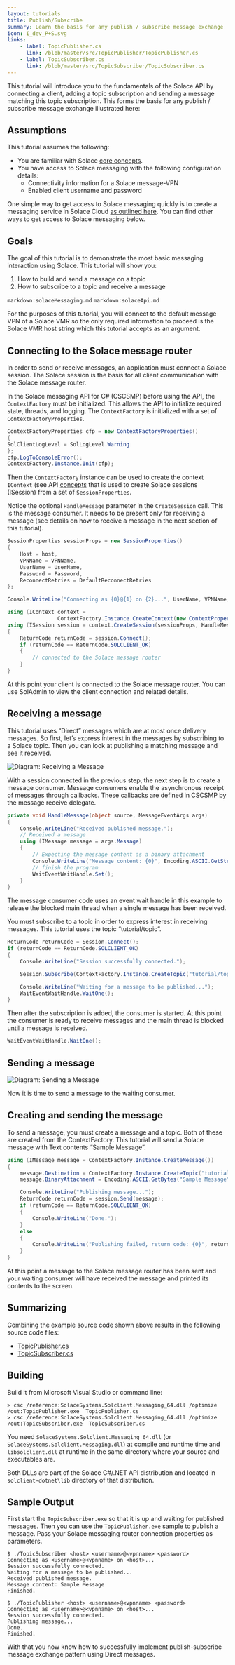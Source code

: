 ```yaml
---
layout: tutorials
title: Publish/Subscribe
summary: Learn the basis for any publish / subscribe message exchange
icon: I_dev_P+S.svg
links:
    - label: TopicPublisher.cs
      link: /blob/master/src/TopicPublisher/TopicPublisher.cs
    - label: TopicSubscriber.cs
      link: /blob/master/src/TopicSubscriber/TopicSubscriber.cs
---
```


This tutorial will introduce you to the fundamentals of the Solace API by connecting a client, adding a topic subscription and sending a message matching this topic subscription. This forms the basis for any publish / subscribe message exchange illustrated here:

## Assumptions

This tutorial assumes the following:

*   You are familiar with Solace [core concepts](https://docs.solace.com/PubSub-Basics/Core-Concepts.htm).
*   You have access to Solace messaging with the following configuration details:
    *   Connectivity information for a Solace message-VPN
    *   Enabled client username and password

One simple way to get access to Solace messaging quickly is to create a messaging service in Solace Cloud [as outlined here](http://www.solace.com/cloud/). You can find other ways to get access to Solace messaging below.


## Goals

The goal of this tutorial is to demonstrate the most basic messaging interaction using Solace. This tutorial will show you:

1. How to build and send a message on a topic
2. How to subscribe to a topic and receive a message

`markdown:solaceMessaging.md`
`markdown:solaceApi.md`

For the purposes of this tutorial, you will connect to the default message VPN of a Solace VMR so the only required information to proceed is the Solace VMR host string which this tutorial accepts as an argument.

## Connecting to the Solace message router

In order to send or receive messages, an application must connect a Solace session. The Solace session is the basis for all client communication with the Solace message router.

In the Solace messaging API for C# (CSCSMP) before using the API, the `ContextFactory` must be initialized. This allows the API to initialize required state, threads, and logging. The `ContextFactory` is initialized with a set of `ContextFactoryProperties`.

```csharp
ContextFactoryProperties cfp = new ContextFactoryProperties()
{
SolClientLogLevel = SolLogLevel.Warning
};
cfp.LogToConsoleError();
ContextFactory.Instance.Init(cfp);
```

Then the `ContextFactory` instance can be used to create the context `IContext` (see API [concepts](https://docs.solace.com/PubSub-Basics/Core-Concepts.htm) that is used to create Solace sessions (ISession) from a set of `SessionProperties`.

Notice the optional `HandleMessage` parameter in the `CreateSession` call. This is the message consumer. It needs to be present only for receiving a message (see details on how to receive a message in the next section of this tutorial).

```csharp
SessionProperties sessionProps = new SessionProperties()
{
    Host = host,
    VPNName = VPNName,
    UserName = UserName,
    Password = Password,
    ReconnectRetries = DefaultReconnectRetries
};

Console.WriteLine("Connecting as {0}@{1} on {2}...", UserName, VPNName, host);

using (IContext context =
                ContextFactory.Instance.CreateContext(new ContextProperties(), null))
using (ISession session = context.CreateSession(sessionProps, HandleMessage, null))
{
    ReturnCode returnCode = session.Connect();
    if (returnCode == ReturnCode.SOLCLIENT_OK)
    {
        // connected to the Solace message router
    }
}
```

At this point your client is connected to the Solace message router. You can use SolAdmin to view the client connection and related details.

## Receiving a message

This tutorial uses “Direct” messages which are at most once delivery messages. So first, let’s express interest in the messages by subscribing to a Solace topic. Then you can look at publishing a matching message and see it received.

![Diagram: Receiving a Message](../../../images/diagrams/pub-sub-receiving-message-300x134.png)

With a session connected in the previous step, the next step is to create a message consumer. Message consumers enable the asynchronous receipt of messages through callbacks. These callbacks are defined in CSCSMP by the message receive delegate.

```csharp
private void HandleMessage(object source, MessageEventArgs args)
{
    Console.WriteLine("Received published message.");
    // Received a message
    using (IMessage message = args.Message)
    {
        // Expecting the message content as a binary attachment
        Console.WriteLine("Message content: {0}", Encoding.ASCII.GetString(message.BinaryAttachment));
        // finish the program
        WaitEventWaitHandle.Set();
    }
}
```

The message consumer code uses an event wait handle in this example to release the blocked main thread when a single message has been received.

You must subscribe to a topic in order to express interest in receiving messages. This tutorial uses the topic “tutorial/topic”.

```csharp
ReturnCode returnCode = Session.Connect();
if (returnCode == ReturnCode.SOLCLIENT_OK)
{
    Console.WriteLine("Session successfully connected.");

    Session.Subscribe(ContextFactory.Instance.CreateTopic("tutorial/topic"), true);

    Console.WriteLine("Waiting for a message to be published...");
    WaitEventWaitHandle.WaitOne();
}
```

Then after the subscription is added, the consumer is started. At this point the consumer is ready to receive messages and the main thread is blocked until a message is received.

```csharp
WaitEventWaitHandle.WaitOne();
```

## Sending a message

![Diagram: Sending a Message](../../../images/diagrams/pub-sub-sending-message-300x134.png)

Now it is time to send a message to the waiting consumer.

## Creating and sending the message

To send a message, you must create a message and a topic. Both of these are created from the ContextFactory. This tutorial will send a Solace message with Text contents “Sample Message”.

```csharp
using (IMessage message = ContextFactory.Instance.CreateMessage())
{
    message.Destination = ContextFactory.Instance.CreateTopic("tutorial/topic");
    message.BinaryAttachment = Encoding.ASCII.GetBytes("Sample Message");

    Console.WriteLine("Publishing message...");
    ReturnCode returnCode = session.Send(message);
    if (returnCode == ReturnCode.SOLCLIENT_OK)
    {
        Console.WriteLine("Done.");
    }
    else
    {
        Console.WriteLine("Publishing failed, return code: {0}", returnCode);
    }
}
```

At this point a message to the Solace message router has been sent and your waiting consumer will have received the message and printed its contents to the screen.

## Summarizing

Combining the example source code shown above results in the following source code files:

* [TopicPublisher.cs](https://github.com/SolaceSamples/solace-samples-dotnet/blob/master/src/TopicPublisher/TopicPublisher.cs)
* [TopicSubscriber.cs](https://github.com/SolaceSamples/solace-samples-dotnet/blob/master/src/TopicSubscriber/TopicSubscriber.cs)

## Building

Build it from Microsoft Visual Studio or command line:

```
> csc /reference:SolaceSystems.Solclient.Messaging_64.dll /optimize /out:TopicPublisher.exe  TopicPublisher.cs
> csc /reference:SolaceSystems.Solclient.Messaging_64.dll /optimize /out:TopicSubscriber.exe  TopicSubscriber.cs
```

You need `SolaceSystems.Solclient.Messaging_64.dll` (or `SolaceSystems.Solclient.Messaging.dll`) at compile and runtime time and `libsolclient.dll` at runtime in the same directory where your source and executables are.

Both DLLs are part of the Solace C#/.NET API distribution and located in `solclient-dotnet\lib` directory of that distribution.

## Sample Output

First start the `TopicSubscriber.exe` so that it is up and waiting for published messages. Then you can use the `TopicPublisher.exe` sample to publish a message. Pass your Solace messaging router connection properties as parameters.

```
$ ./TopicSubscriber <host> <username>@<vpnname> <password>
Connecting as <username>@<vpnname> on <host>...
Session successfully connected.
Waiting for a message to be published...
Received published message.
Message content: Sample Message
Finished.
```

```
$ ./TopicPublisher <host> <username>@<vpnname> <password>
Connecting as <username>@<vpnname> on <host>...
Session successfully connected.
Publishing message...
Done.
Finished.
```

With that you now know how to successfully implement publish-subscribe message exchange pattern using Direct messages.